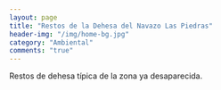 ```yaml
---
layout: page
title: "Restos de la Dehesa del Navazo Las Piedras"
header-img: "/img/home-bg.jpg"
category: "Ambiental"
comments: "true"
---
```



Restos de dehesa típica de la zona ya desaparecida.





